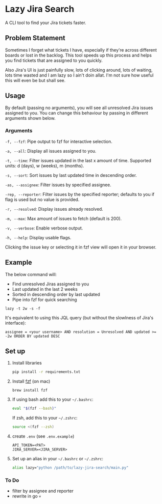 # Lazy Jira Search
A CLI tool to find your Jira tickets faster.

## Problem Statement
Sometimes I forget what tickets I have, especially if they're across different boards or lost in the backlog. This tool speeds up this process and helps you find tickets that are assigned to you quickly.

Also Jira's UI is just painfully slow, lots of clicking around, lots of waiting, lots time wasted and I am lazy so I ain't doin allat. I'm not sure how useful this will even be but shall see.

## Usage
By default (passing no arguments), you will see all unresolved Jira issues assigned to you. You can change this behaviour by passing in different arguments shown below.

### Arguments
`-f, --fzf`: Pipe output to fzf for interactive selection.

`-a, --all`: Display all issues assigned to you.

`-t, --time`: Filter issues updated in the last x amount of time. Supported units: d (days), w (weeks), m (months).

`-s, --sort`: Sort issues by last updated time in descending order.

`-as, --assignee`: Filter issues by specified assignee.

`-rep, --reporter`: Filter issues by the specified reporter; defaults to you if flag is used but no value is provided.

`-r, --resolved`: Display issues already resolved.

`-m, --max`: Max amount of issues to fetch (default is 200).

`-v, --verbose`: Enable verbose output.

`-h, --help`: Display usable flags.

Clicking the issue key or selecting it in fzf view will open it in your browser.

## Example
The below command will:
- Find unresolved Jiras assigned to you
- Last updated in the last 2 weeks
- Sorted in descending order by last updated
- Pipe into fzf for quick searching

```
lazy -t 2w -s -f
```

It's equivalent to using this JQL query (but without the slowlness of Jira's interface):

```
assignee = <your username> AND resolution = Unresolved AND updated >= -2w ORDER BY updated DESC
```

## Set up
1. Install libraries
    ```bash
    pip install -r requirements.txt
    ```

2. Install [fzf](https://github.com/junegunn/fzf?tab=readme-ov-file#installation) (on mac)
    ```
    brew install fzf
    ```

3. If using bash add this to your `~/.bashrc`:
    ```bash
    eval "$(fzf --bash)"
    ```

   If zsh, add this to your `~/.zshrc`:
    ```bash
    source <(fzf --zsh)
    ```

4. create `.env` (see `.env.example`)
    ```
    API_TOKEN=<PAT>
    JIRA_SERVER=<JIRA_SERVER>
    ```

5. Set up an alias in your `~/.bashrc` or `~/.zshrc`:
    ```bash
    alias lazy="python /path/to/lazy-jira-search/main.py"
    ```

### To Do
- filter by assignee and reporter
- rewrite in go 💀
